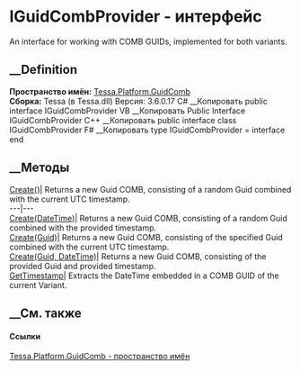 # IGuidCombProvider - интерфейс
An interface for working with COMB GUIDs, implemented for both variants.
## __Definition
 **Пространство имён:**
[Tessa.Platform.GuidComb](N_Tessa_Platform_GuidComb.htm)  
 **Сборка:** Tessa (в Tessa.dll) Версия: 3.6.0.17
C# __Копировать
     public interface IGuidCombProvider
VB __Копировать
     Public Interface IGuidCombProvider
C++ __Копировать
     public interface class IGuidCombProvider
F# __Копировать
     type IGuidCombProvider = interface end
##  __Методы
[Create()](M_Tessa_Platform_GuidComb_IGuidCombProvider_Create.htm)|  Returns a
new Guid COMB, consisting of a random Guid combined with the current UTC
timestamp.  
---|---  
[Create(DateTime)](M_Tessa_Platform_GuidComb_IGuidCombProvider_Create_1.htm)|
Returns a new Guid COMB, consisting of a random Guid combined with the
provided timestamp.  
[Create(Guid)](M_Tessa_Platform_GuidComb_IGuidCombProvider_Create_2.htm)|
Returns a new Guid COMB, consisting of the specified Guid combined with the
current UTC timestamp.  
[Create(Guid,
DateTime)](M_Tessa_Platform_GuidComb_IGuidCombProvider_Create_3.htm)|  Returns
a new Guid COMB, consisting of the provided Guid and provided timestamp.  
[GetTimestamp](M_Tessa_Platform_GuidComb_IGuidCombProvider_GetTimestamp.htm)|
Extracts the DateTime embedded in a COMB GUID of the current Variant.  
## __См. также
#### Ссылки
[Tessa.Platform.GuidComb - пространство имён](N_Tessa_Platform_GuidComb.htm)
